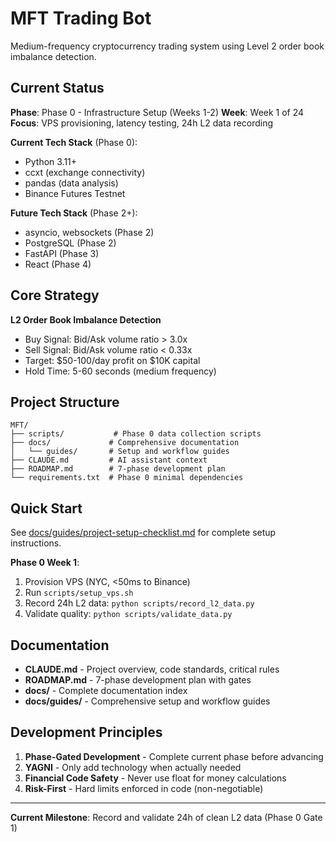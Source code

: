 # MFT Trading Bot

Medium-frequency cryptocurrency trading system using Level 2 order book imbalance detection.

## Current Status

**Phase**: Phase 0 - Infrastructure Setup (Weeks 1-2)
**Week**: Week 1 of 24
**Focus**: VPS provisioning, latency testing, 24h L2 data recording

**Current Tech Stack** (Phase 0):
- Python 3.11+
- ccxt (exchange connectivity)
- pandas (data analysis)
- Binance Futures Testnet

**Future Tech Stack** (Phase 2+):
- asyncio, websockets (Phase 2)
- PostgreSQL (Phase 2)
- FastAPI (Phase 3)
- React (Phase 4)

## Core Strategy

**L2 Order Book Imbalance Detection**
- Buy Signal: Bid/Ask volume ratio > 3.0x
- Sell Signal: Bid/Ask volume ratio < 0.33x
- Target: $50-100/day profit on $10K capital
- Hold Time: 5-60 seconds (medium frequency)

## Project Structure

```
MFT/
├── scripts/           # Phase 0 data collection scripts
├── docs/             # Comprehensive documentation
│   └── guides/       # Setup and workflow guides
├── CLAUDE.md         # AI assistant context
├── ROADMAP.md        # 7-phase development plan
└── requirements.txt  # Phase 0 minimal dependencies
```

## Quick Start

See [docs/guides/project-setup-checklist.md](docs/guides/project-setup-checklist.md) for complete setup instructions.

**Phase 0 Week 1**:
1. Provision VPS (NYC, <50ms to Binance)
2. Run `scripts/setup_vps.sh`
3. Record 24h L2 data: `python scripts/record_l2_data.py`
4. Validate quality: `python scripts/validate_data.py`

## Documentation

- **CLAUDE.md** - Project overview, code standards, critical rules
- **ROADMAP.md** - 7-phase development plan with gates
- **docs/** - Complete documentation index
- **docs/guides/** - Comprehensive setup and workflow guides

## Development Principles

1. **Phase-Gated Development** - Complete current phase before advancing
2. **YAGNI** - Only add technology when actually needed
3. **Financial Code Safety** - Never use float for money calculations
4. **Risk-First** - Hard limits enforced in code (non-negotiable)

---

**Current Milestone**: Record and validate 24h of clean L2 data (Phase 0 Gate 1)
